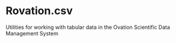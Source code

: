 Rovation.csv
============

Utilities for working with tabular data in the Ovation Scientific Data Management System
